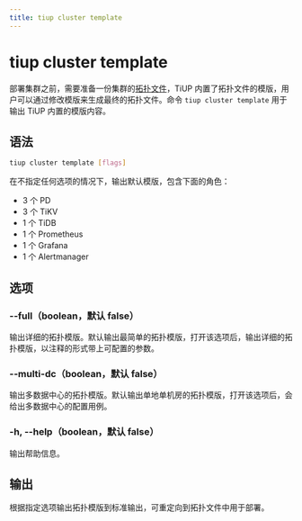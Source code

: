 ```yaml
---
title: tiup cluster template
---
```


# tiup cluster template

部署集群之前，需要准备一份集群的[拓扑文件](/tiup/tiup-cluster-topology-reference.md)，TiUP 内置了拓扑文件的模版，用户可以通过修改模版来生成最终的拓扑文件。命令 `tiup cluster template` 用于输出 TiUP 内置的模版内容。

## 语法

```sh
tiup cluster template [flags]
```

在不指定任何选项的情况下，输出默认模版，包含下面的角色：

- 3 个 PD
- 3 个 TiKV
- 1 个 TiDB
- 1 个 Prometheus
- 1 个 Grafana
- 1 个 Alertmanager

## 选项

### --full（boolean，默认 false）

输出详细的拓扑模版。默认输出最简单的拓扑模版，打开该选项后，输出详细的拓扑模版，以注释的形式带上可配置的参数。

### --multi-dc（boolean，默认 false）

输出多数据中心的拓扑模版。默认输出单地单机房的拓扑模版，打开该选项后，会给出多数据中心的配置用例。

### -h, --help（boolean，默认 false）

输出帮助信息。

## 输出

根据指定选项输出拓扑模版到标准输出，可重定向到拓扑文件中用于部署。
